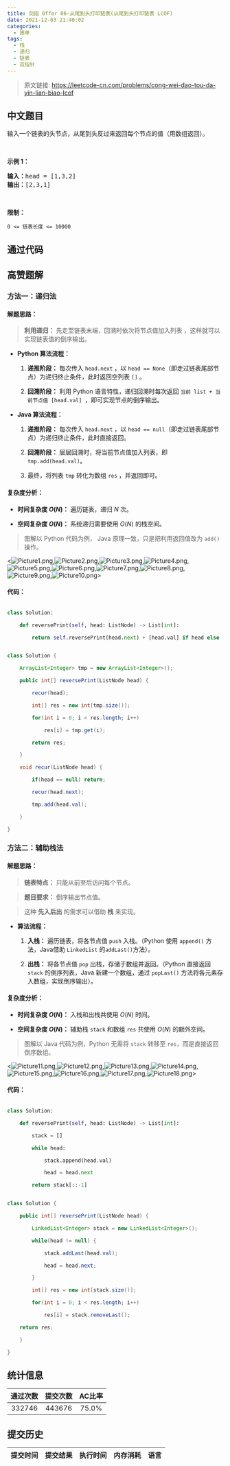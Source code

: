 ```yaml
---
title: 剑指 Offer 06-从尾到头打印链表(从尾到头打印链表 LCOF)
date: 2021-12-03 21:40:02
categories:
  - 简单
tags:
  - 栈
  - 递归
  - 链表
  - 双指针
---
```


> 原文链接: https://leetcode-cn.com/problems/cong-wei-dao-tou-da-yin-lian-biao-lcof




## 中文题目
<div><p>输入一个链表的头节点，从尾到头反过来返回每个节点的值（用数组返回）。</p>

<p>&nbsp;</p>

<p><strong>示例 1：</strong></p>

<pre><strong>输入：</strong>head = [1,3,2]
<strong>输出：</strong>[2,3,1]</pre>

<p>&nbsp;</p>

<p><strong>限制：</strong></p>

<p><code>0 &lt;= 链表长度 &lt;= 10000</code></p>
</div>

## 通过代码
<RecoDemo>
</RecoDemo>


## 高赞题解
### 方法一：递归法

#### 解题思路：

> **利用递归：** 先走至链表末端，回溯时依次将节点值加入列表 ，这样就可以实现链表值的倒序输出。

- **Python 算法流程：**
  1. **递推阶段：** 每次传入 `head.next` ，以 `head == None`（即走过链表尾部节点）为递归终止条件，此时返回空列表 `[]` 。
  2. **回溯阶段：** 利用 Python 语言特性，递归回溯时每次返回 `当前 list + 当前节点值 [head.val] `，即可实现节点的倒序输出。

- **Java 算法流程：**
  1. **递推阶段：** 每次传入 `head.next` ，以 `head == null`（即走过链表尾部节点）为递归终止条件，此时直接返回。
  2. **回溯阶段：** 层层回溯时，将当前节点值加入列表，即`tmp.add(head.val)`。
  3. 最终，将列表 `tmp` 转化为数组 `res` ，并返回即可。

#### 复杂度分析：
- **时间复杂度 $O(N)$：** 遍历链表，递归 $N$ 次。
- **空间复杂度 $O(N)$：** 系统递归需要使用 $O(N)$ 的栈空间。

> 图解以 Python 代码为例， Java 原理一致，只是把利用返回值改为 `add()` 操作。

<![Picture1.png](../images/cong-wei-dao-tou-da-yin-lian-biao-lcof-0.png),![Picture2.png](../images/cong-wei-dao-tou-da-yin-lian-biao-lcof-1.png),![Picture3.png](../images/cong-wei-dao-tou-da-yin-lian-biao-lcof-2.png),![Picture4.png](../images/cong-wei-dao-tou-da-yin-lian-biao-lcof-3.png),![Picture5.png](../images/cong-wei-dao-tou-da-yin-lian-biao-lcof-4.png),![Picture6.png](../images/cong-wei-dao-tou-da-yin-lian-biao-lcof-5.png),![Picture7.png](../images/cong-wei-dao-tou-da-yin-lian-biao-lcof-6.png),![Picture8.png](../images/cong-wei-dao-tou-da-yin-lian-biao-lcof-7.png),![Picture9.png](../images/cong-wei-dao-tou-da-yin-lian-biao-lcof-8.png),![Picture10.png](../images/cong-wei-dao-tou-da-yin-lian-biao-lcof-9.png)>

#### 代码：

```python []
class Solution:
    def reversePrint(self, head: ListNode) -> List[int]:
        return self.reversePrint(head.next) + [head.val] if head else []
```

```java []
class Solution {
    ArrayList<Integer> tmp = new ArrayList<Integer>();
    public int[] reversePrint(ListNode head) {
        recur(head);
        int[] res = new int[tmp.size()];
        for(int i = 0; i < res.length; i++)
            res[i] = tmp.get(i);
        return res;
    }
    void recur(ListNode head) {
        if(head == null) return;
        recur(head.next);
        tmp.add(head.val);
    }
}
```

### 方法二：辅助栈法

#### 解题思路：

> **链表特点：** 只能从前至后访问每个节点。 
> **题目要求：** 倒序输出节点值。
> 这种 **先入后出** 的需求可以借助 **栈** 来实现。

- **算法流程：**
  1. **入栈：** 遍历链表，将各节点值 `push` 入栈。（Python​ 使用 `append()` 方法，​Java​借助 `LinkedList` 的`addLast()`方法）。
  2. **出栈：** 将各节点值 `pop` 出栈，存储于数组并返回。（Python​ 直接返回 `stack` 的倒序列表，Java ​新建一个数组，通过 `popLast()` 方法将各元素存入数组，实现倒序输出）。

#### 复杂度分析：

- **时间复杂度 $O(N)$：** 入栈和出栈共使用 $O(N)$ 时间。
- **空间复杂度 $O(N)$：** 辅助栈 `stack` 和数组 `res` 共使用 $O(N)$ 的额外空间。
 
> 图解以 Java 代码为例，Python 无需将 `stack` 转移至 `res`，而是直接返回倒序数组。

<![Picture11.png](../images/cong-wei-dao-tou-da-yin-lian-biao-lcof-10.png),![Picture12.png](../images/cong-wei-dao-tou-da-yin-lian-biao-lcof-11.png),![Picture13.png](../images/cong-wei-dao-tou-da-yin-lian-biao-lcof-12.png),![Picture14.png](../images/cong-wei-dao-tou-da-yin-lian-biao-lcof-13.png),![Picture15.png](../images/cong-wei-dao-tou-da-yin-lian-biao-lcof-14.png),![Picture16.png](../images/cong-wei-dao-tou-da-yin-lian-biao-lcof-15.png),![Picture17.png](../images/cong-wei-dao-tou-da-yin-lian-biao-lcof-16.png),![Picture18.png](../images/cong-wei-dao-tou-da-yin-lian-biao-lcof-17.png)>

#### 代码：

```python []
class Solution:
    def reversePrint(self, head: ListNode) -> List[int]:
        stack = []
        while head:
            stack.append(head.val)
            head = head.next
        return stack[::-1]
```

```java []
class Solution {
    public int[] reversePrint(ListNode head) {
        LinkedList<Integer> stack = new LinkedList<Integer>();
        while(head != null) {
            stack.addLast(head.val);
            head = head.next;
        }
        int[] res = new int[stack.size()];
        for(int i = 0; i < res.length; i++)
            res[i] = stack.removeLast();
    return res;
    }
}
```

## 统计信息
| 通过次数 | 提交次数 | AC比率 |
| :------: | :------: | :------: |
|    332746    |    443676    |   75.0%   |

## 提交历史
| 提交时间 | 提交结果 | 执行时间 |  内存消耗  | 语言 |
| :------: | :------: | :------: | :--------: | :--------: |
